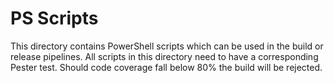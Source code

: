 # PS Scripts

This directory contains PowerShell scripts which can be used in the build or release pipelines.
All scripts in this directory need to have a corresponding Pester test.
Should code coverage fall below 80% the build will be rejected.
